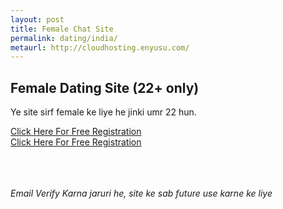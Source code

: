 ```yaml
---
layout: post
title: Female Chat Site  
permalink: dating/india/
metaurl: http://cloudhosting.enyusu.com/
---
```

<div class="jumbotron">
<h2>Female Dating Site (22+ only)</h2>
<p> Ye site sirf female ke liye he jinki umr 22 hun.<br/></p>
     
<section class="main col col-lg-2 visible-xs">
<a class="btn btn-primary btn-lg" href="http://nbeatrk.com/mt/y224x2c484s233t224q2u234/" role="button" rel="nofollow"> Click Here For Free Registration </a><br/></section>
      
<section class="main col col-lg-2 visible-lg visible-md">
<a class="btn btn-primary btn-lg" href="http://cldlr.com/?a=29307&c=90125&s1=" role="button" rel="nofollow"> Click Here For Free Registration</a><br/></section>

<br/><br/><br/><i>Email Verify Karna jaruri he, site ke sab future use karne ke liye</i>

</div>
